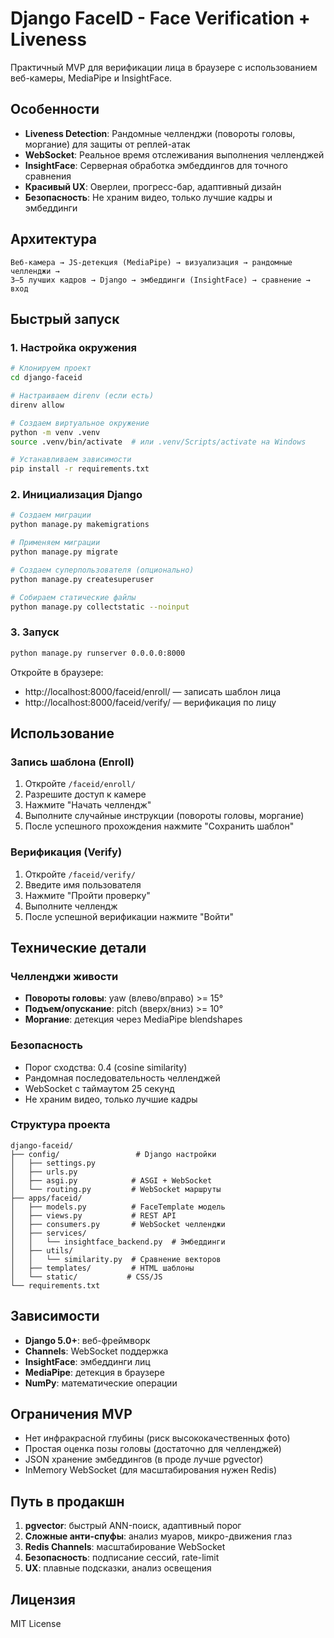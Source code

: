 # Django FaceID - Face Verification + Liveness

Практичный MVP для верификации лица в браузере с использованием веб-камеры, MediaPipe и InsightFace.

## Особенности

- **Liveness Detection**: Рандомные челленджи (повороты головы, моргание) для защиты от реплей-атак
- **WebSocket**: Реальное время отслеживания выполнения челленджей
- **InsightFace**: Серверная обработка эмбеддингов для точного сравнения
- **Красивый UX**: Оверлеи, прогресс-бар, адаптивный дизайн
- **Безопасность**: Не храним видео, только лучшие кадры и эмбеддинги

## Архитектура

```
Веб-камера → JS-детекция (MediaPipe) → визуализация → рандомные челленджи → 
3–5 лучших кадров → Django → эмбеддинги (InsightFace) → сравнение → вход
```

## Быстрый запуск

### 1. Настройка окружения

```bash
# Клонируем проект
cd django-faceid

# Настраиваем direnv (если есть)
direnv allow

# Создаем виртуальное окружение
python -m venv .venv
source .venv/bin/activate  # или .venv/Scripts/activate на Windows

# Устанавливаем зависимости
pip install -r requirements.txt
```

### 2. Инициализация Django

```bash
# Создаем миграции
python manage.py makemigrations

# Применяем миграции
python manage.py migrate

# Создаем суперпользователя (опционально)
python manage.py createsuperuser

# Собираем статические файлы
python manage.py collectstatic --noinput
```

### 3. Запуск

```bash
python manage.py runserver 0.0.0.0:8000
```

Откройте в браузере:
- http://localhost:8000/faceid/enroll/ — записать шаблон лица
- http://localhost:8000/faceid/verify/ — верификация по лицу

## Использование

### Запись шаблона (Enroll)

1. Откройте `/faceid/enroll/`
2. Разрешите доступ к камере
3. Нажмите "Начать челлендж"
4. Выполните случайные инструкции (повороты головы, моргание)
5. После успешного прохождения нажмите "Сохранить шаблон"

### Верификация (Verify)

1. Откройте `/faceid/verify/`
2. Введите имя пользователя
3. Нажмите "Пройти проверку"
4. Выполните челлендж
5. После успешной верификации нажмите "Войти"

## Технические детали

### Челленджи живости

- **Повороты головы**: yaw (влево/вправо) >= 15°
- **Подъем/опускание**: pitch (вверх/вниз) >= 10°
- **Моргание**: детекция через MediaPipe blendshapes

### Безопасность

- Порог сходства: 0.4 (cosine similarity)
- Рандомная последовательность челленджей
- WebSocket с таймаутом 25 секунд
- Не храним видео, только лучшие кадры

### Структура проекта

```
django-faceid/
├── config/                 # Django настройки
│   ├── settings.py
│   ├── urls.py
│   ├── asgi.py            # ASGI + WebSocket
│   └── routing.py         # WebSocket маршруты
├── apps/faceid/
│   ├── models.py          # FaceTemplate модель
│   ├── views.py           # REST API
│   ├── consumers.py       # WebSocket челленджи
│   ├── services/
│   │   └── insightface_backend.py  # Эмбеддинги
│   ├── utils/
│   │   └── similarity.py  # Сравнение векторов
│   ├── templates/         # HTML шаблоны
│   └── static/           # CSS/JS
└── requirements.txt
```

## Зависимости

- **Django 5.0+**: веб-фреймворк
- **Channels**: WebSocket поддержка
- **InsightFace**: эмбеддинги лиц
- **MediaPipe**: детекция в браузере
- **NumPy**: математические операции

## Ограничения MVP

- Нет инфракрасной глубины (риск высококачественных фото)
- Простая оценка позы головы (достаточно для челленджей)
- JSON хранение эмбеддингов (в проде лучше pgvector)
- InMemory WebSocket (для масштабирования нужен Redis)

## Путь в продакшн

1. **pgvector**: быстрый ANN-поиск, адаптивный порог
2. **Сложные анти-спуфы**: анализ муаров, микро-движения глаз
3. **Redis Channels**: масштабирование WebSocket
4. **Безопасность**: подписание сессий, rate-limit
5. **UX**: плавные подсказки, анализ освещения

## Лицензия

MIT License
